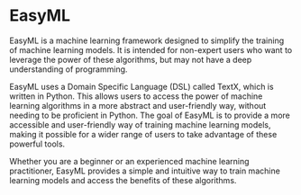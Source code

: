 # EasyML

EasyML is a machine learning framework designed to simplify the training of machine learning models. It is intended for non-expert users who want to leverage the power of these algorithms, but may not have a deep understanding of programming.

EasyML uses a Domain Specific Language (DSL) called TextX, which is written in Python. This allows users to access the power of machine learning algorithms in a more abstract and user-friendly way, without needing to be proficient in Python. The goal of EasyML is to provide a more accessible and user-friendly way of training machine learning models, making it possible for a wider range of users to take advantage of these powerful tools.

Whether you are a beginner or an experienced machine learning practitioner, EasyML provides a simple and intuitive way to train machine learning models and access the benefits of these algorithms.

